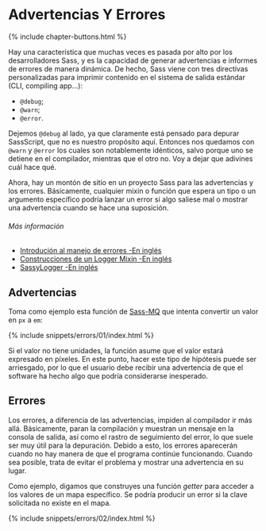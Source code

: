 
# Advertencias Y Errores

{% include chapter-buttons.html %}

Hay una característica que muchas veces es pasada por alto por los desarrolladores Sass, y es la capacidad de generar advertencias e informes de errores de manera dinámica. De hecho, Sass viene con tres directivas personalizadas para imprimir contenido en el sistema de salida estándar (CLI, compiling app…):

* `@debug`;
* `@warn`;
* `@error`.

Dejemos `@debug` al lado, ya que claramente está pensado para depurar SassScript, que no es nuestro propósito aquí. Entonces nos quedamos con `@warn` y `@error` los cuales son notablemente idénticos, salvo porque uno se detiene en el compilador, mientras que el otro no. Voy a dejar que adivines cuál hace qué.

Ahora, hay un montón de sitio en un proyecto Sass para las advertencias y los errores. Básicamente, cualquier mixin o función que espera un tipo o un argumento específico podría lanzar un error si algo saliese mal o mostrar una advertencia cuando se hace una suposición.

###### Más información

* [Introdución al manejo de errores -En inglés](http://webdesign.tutsplus.com/tutorials/an-introduction-to-error-handling-in-sass--cms-19996)
* [Construcciones de un Logger Mixin -En inglés](http://webdesign.tutsplus.com/tutorials/building-a-logger-mixin-in-sass--cms-22070)
* [SassyLogger -En inglés](https://github.com/HugoGiraudel/SassyLogger)

## Advertencias

Toma como ejemplo esta función de [Sass-MQ](https://github.com/sass-mq/sass-mq) que intenta convertir un valor en `px` a `em`:

{% include snippets/errors/01/index.html %}

Si el valor no tiene unidades, la función asume que el valor estará expresado en píxeles. En este punto, hacer este tipo de hipótesis puede ser arriesgado, por lo que el usuario debe recibir una advertencia de que el software ha hecho algo que podría considerarse inesperado.

## Errores

Los errores, a diferencia de las advertencias, impiden al compilador ir más allá. Básicamente, paran la compilación y muestran un mensaje en la consola de salida, así como el rastro de seguimiento del error, lo que suele ser muy útil para la depuración. Debido a esto, los errores aparecerán cuando no hay manera de que el programa continúe funcionando. Cuando sea posible, trata de evitar el problema y mostrar una advertencia en su lugar.

Como ejemplo, digamos que construyes una función *getter* para acceder a los valores de un mapa específico. Se podría producir un error si la clave solicitada no existe en el mapa.

{% include snippets/errors/02/index.html %}
